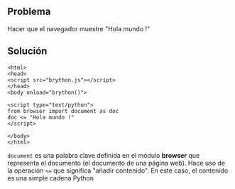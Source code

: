 Problema
-------

Hacer que el navegador muestre "Hola mundo !"


Solución
--------

    <html>
    <head>
    <script src="brython.js"></script>
    </head>
    <body onload="brython()">
    
    <script type="text/python">
    from browser import document as doc
    doc <= "Hola mundo !"
    </script>
    
    </body>
    </html>

`document` es una palabra clave definida en el módulo **browser** que representa el documento (el documento de una página web). Hace uso de la operación `<=` que significa "añadir contenido". En este caso, el contenido es una simple cadena Python
